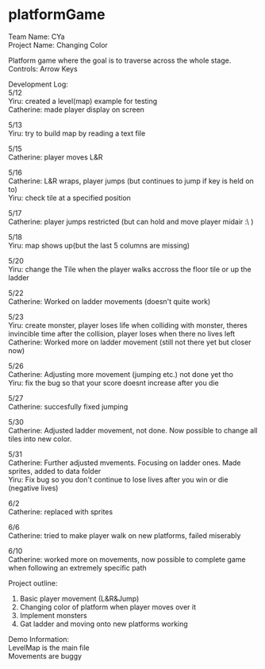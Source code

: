 # platformGame

Team Name: CYa   
Project Name: Changing Color

Platform game where the goal is to traverse across the whole stage.   
Controls: Arrow Keys   

Development Log:  
5/12   
Yiru: created a level(map) example for testing  
Catherine: made player display on screen

5/13   
Yiru: try to build map by reading a text file

5/15   
Catherine: player moves L&R  

5/16  
Catherine: L&R wraps, player jumps (but continues to jump if key is held on to)  
Yiru: check tile at a specified position  

5/17  
Catherine: player jumps restricted (but can hold and move player midair :\ )    

5/18  
Yiru: map shows up(but the last 5 columns are missing)  

5/20  
Yiru: change the Tile when the player walks accross the floor tile or up the ladder  

5/22  
Catherine: Worked on ladder movements (doesn't quite work)  

5/23  
Yiru: create monster, player loses life when colliding with monster, theres invincible time after the collision, player loses when there no lives left  
Catherine: Worked more on ladder movement (still not there yet but closer now)  

5/26  
Catherine: Adjusting more movement (jumping etc.) not done yet tho  
Yiru: fix the bug so that your score doesnt increase after you die

5/27  
Catherine: succesfully fixed jumping

5/30  
Catherine: Adjusted ladder movement, not done. Now possible to change all tiles into new color.    

5/31  
Catherine: Further adjusted mvements. Focusing on ladder ones. Made sprites, added to data folder  
Yiru: Fix bug so you don't continue to lose lives after you win or die (negative lives)

6/2  
Catherine: replaced with sprites  

6/6  
Catherine: tried to make player walk on new platforms, failed miserably  

6/10  
Catherine: worked more on movements, now possible to complete game when following an extremely specific path  

Project outline:  
1. Basic player movement (L&R&Jump)  
2. Changing color of platform when player moves over it  
3. Implement monsters  
4. Gat ladder and moving onto new platforms working  

Demo Information:  
LevelMap is the main file  
Movements are buggy  

